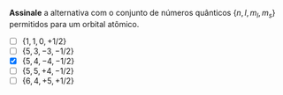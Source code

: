 **Assinale** a alternativa com o conjunto de números quânticos $\{ n, l, m_l, m_s \}$ permitidos para um orbital atômico.

- [ ] $\{ 1, 1,  0, +1/2 \}$
- [ ] $\{ 5, 3, -3, -1/2 \}$
- [x] $\{ 5, 4, -4, -1/2 \}$
- [ ] $\{ 5, 5, +4, -1/2 \}$
- [ ] $\{ 6, 4, +5, +1/2 \}$
